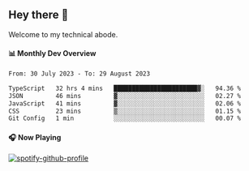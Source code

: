 ## Hey there 👋

Welcome to my technical abode.

#### 📊 Monthly Dev Overview
<!--START_SECTION:waka-->

```txt
From: 30 July 2023 - To: 29 August 2023

TypeScript   32 hrs 4 mins   ███████████████████████▓░   94.36 %
JSON         46 mins         ▓░░░░░░░░░░░░░░░░░░░░░░░░   02.27 %
JavaScript   41 mins         ▓░░░░░░░░░░░░░░░░░░░░░░░░   02.06 %
CSS          23 mins         ▒░░░░░░░░░░░░░░░░░░░░░░░░   01.15 %
Git Config   1 min           ░░░░░░░░░░░░░░░░░░░░░░░░░   00.07 %
```

<!--END_SECTION:waka-->

#### 🎧 Now Playing

[![spotify-github-profile](https://spotify-github-profile.vercel.app/api/view?uid=james2mid&cover_image=true&theme=natemoo-re)](https://open.spotify.com/user/james2mid?si=2b3baf2b09cb499e)
